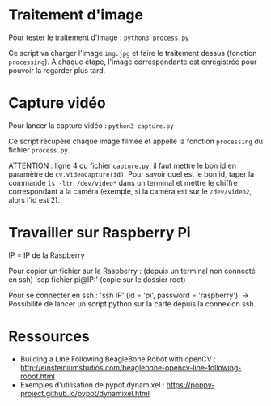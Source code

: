 # Traitement d'image

Pour tester le traitement d'image : `python3 process.py`

Ce script va charger l'image `img.jpg` et faire le traitement dessus (fonction `processing`). A chaque étape, l'image correspondante est enregistrée pour pouvoir la regarder plus tard.

# Capture vidéo

Pour lancer la capture vidéo : `python3 capture.py`

Ce script récupère chaque image filmée et appelle la fonction `processing` du fichier `process.py`.

ATTENTION : ligne 4 du fichier `capture.py`, il faut mettre le bon id en paramètre de `cv.VideoCapture(id)`. Pour savoir quel est le bon id, taper la commande `ls -ltr /dev/video*` dans un terminal et mettre le chiffre correspondant à la caméra (exemple, si la caméra est sur le `/dev/video2`, alors l'id est 2).

# Travailler sur Raspberry Pi
IP = IP de la Raspberry

Pour copier un fichier sur la Raspberry : (depuis un terminal non connecté en ssh) 'scp fichier pi@IP:' (copie sur le dossier root)

Pour se connecter en ssh : 'ssh IP' (id = 'pi', password = 'raspberry').
  -> Possibilité de lancer un script python sur la carte depuis la connexion ssh.


# Ressources 

* Building a Line Following BeagleBone Robot with openCV : http://einsteiniumstudios.com/beaglebone-opencv-line-following-robot.html
* Exemples d'utilisation de pypot.dynamixel : https://poppy-project.github.io/pypot/dynamixel.html
